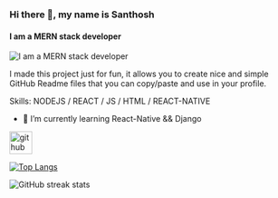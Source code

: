 ### Hi there 👋, my name is Santhosh
#### I am a MERN stack developer
![I am a MERN stack developer](https://arturssmirnovs.github.io/github-profile-readme-generator/images/banner.png)

I made this project just for fun, it allows you to create nice and simple GitHub Readme files that you can copy/paste and use in your profile.

Skills: NODEJS / REACT / JS / HTML / REACT-NATIVE

- 🌱 I’m currently learning React-Native && Django 


[<img src='https://cdn.jsdelivr.net/npm/simple-icons@3.0.1/icons/github.svg' alt='github' height='40'>](https://github.com/SR-3)  

[![Top Langs](https://github-readme-stats.vercel.app/api/top-langs/?username=SR-3)](https://github.com/anuraghazra/github-readme-stats)

![GitHub streak stats](https://github-readme-streak-stats.herokuapp.com/?user=SR-3)  

